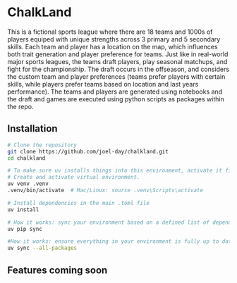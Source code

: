 # ChalkLand

This is a fictional sports league where there are 18 teams and 1000s of players equiped with unique strengths across 3 primary and 5 secondary skills. Each team and player has a location on the map, which influences both trait generation and player preference for teams. Just like in real-world major sports leagues, the teams draft players, play seasonal matchups, and fight for the championship. The draft occurs in the offseason, and considers the custom team and player preferences (teams prefer players with certain skills, while players prefer teams based on location and last years performance). The teams and players are generated using notebooks and the draft and games are executed using python scripts as packages within the repo. 

## Installation

```bash
# Clone the repository
git clone https://github.com/joel-day/chalkland.git
cd chalkland

# To make sure uv installs things into this environment, activate it first.
# Create and activate virtual environment.
uv venv .venv
.venv/bin/activate  # Mac/Linux: source .venv\Scripts\activate

# Install dependencies in the main .toml file
uv install

# How it works: sync your environment based on a defined list of dependencies (without changing the versions of installed packages that already match what's listed).
uv pip sync

#How it works: ensure everything in your environment is fully up to date according to your pyproject.toml, including upgrading or downgrading packages to the exact versions specified.
uv sync --all-packages
```

## Features coming soon
